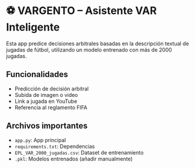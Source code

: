 # ⚽ VARGENTO – Asistente VAR Inteligente

Esta app predice decisiones arbitrales basadas en la descripción textual de jugadas de fútbol, utilizando un modelo entrenado con más de 2000 jugadas.

## Funcionalidades

- Predicción de decisión arbitral
- Subida de imagen o video
- Link a jugada en YouTube
- Referencia al reglamento FIFA

## Archivos importantes

- `app.py`: App principal
- `requirements.txt`: Dependencias
- `EPL_VAR_2000_jugadas.csv`: Dataset de entrenamiento
- `.pkl`: Modelos entrenados (añadir manualmente)
